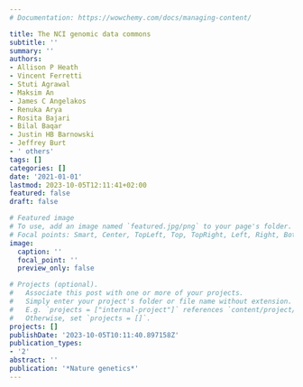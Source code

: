 ```yaml
---
# Documentation: https://wowchemy.com/docs/managing-content/

title: The NCI genomic data commons
subtitle: ''
summary: ''
authors:
- Allison P Heath
- Vincent Ferretti
- Stuti Agrawal
- Maksim An
- James C Angelakos
- Renuka Arya
- Rosita Bajari
- Bilal Baqar
- Justin HB Barnowski
- Jeffrey Burt
- ' others'
tags: []
categories: []
date: '2021-01-01'
lastmod: 2023-10-05T12:11:41+02:00
featured: false
draft: false

# Featured image
# To use, add an image named `featured.jpg/png` to your page's folder.
# Focal points: Smart, Center, TopLeft, Top, TopRight, Left, Right, BottomLeft, Bottom, BottomRight.
image:
  caption: ''
  focal_point: ''
  preview_only: false

# Projects (optional).
#   Associate this post with one or more of your projects.
#   Simply enter your project's folder or file name without extension.
#   E.g. `projects = ["internal-project"]` references `content/project/deep-learning/index.md`.
#   Otherwise, set `projects = []`.
projects: []
publishDate: '2023-10-05T10:11:40.897158Z'
publication_types:
- '2'
abstract: ''
publication: '*Nature genetics*'
---
```

